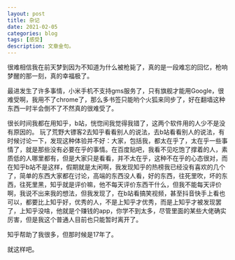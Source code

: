```yaml
---
layout: post
title: 杂记
date: 2021-02-05
categories: blog
tags: [感受]
description: 文章金句。
---
```



很难相信我在前天梦到因为不知道为什么被枪毙了，真的是一段难忘的回忆，枪响梦醒的那一刻，真的幸福极了。

最进发生了许多事情，小米手机不支持gms服务了，只有旗舰才能用Google，很难受啊，我用不了chrome了，那么多书签只能哟个火狐来同步了，好在翻墙这种东西一时半会倒不了不然真的很难受了。

很长时间我都在用知乎，b站，恍惚间我觉得我错了，这两个软件用的人少不是没有原因的。
玩了荒野大镖客2去知乎看看别人的说法，去b站看看别人的说法，有时候讨论一下，发现这种体验并不好：大家，包括我，都太在乎了，太在乎一些事情了，就是那些没有必要在乎的事情。在百度贴吧，我看不见吃饱了撑着的人，素质低的人哪里都有，但是大家只是看看，并不太在乎，这种不在乎的心态很对，而在知乎b站不是这样，假期就是太闲啊，我发现知乎的热榜我已经没有喜欢的几个了，简单的东西大家都在讨论，高端的东西没人看，好的东西，往死里吹，坏的东西，往死里黑，知乎就是评价嘛，他不每天评价东西干什么，但我不能每天评价啊，我说不出来我的想法，但我发现了，在b站看搞笑视频，甚至抖音快手上看也可以，都要比上知乎好，优秀的人，不是上知乎才优秀，而是上知乎才被发现罢了，上知乎没啥，他就是个赚钱的app，你学不到太多，尽管里面的某些大佬确实厉害，但是我这个普通人目前也只能暂时离开了。

知乎帮助了我很多，但那时候是17年了。

就这样吧。
